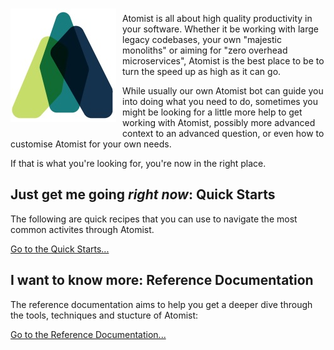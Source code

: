 <img style="float: left; padding-top: 7px; padding-right: 10px; padding-bottom: 20px;" src="images/atomist-logo-source.jpg">

Atomist is all about high quality productivity in your software. Whether it be working with large legacy codebases, your own "majestic monoliths" or aiming for "zero overhead microservices", Atomist is the best place to be to turn the speed up as high as it can go.

While usually our own Atomist bot can guide you into doing what you need to do, sometimes you might be looking for a little more help to get working with Atomist, possibly more advanced context to an advanced question, or even how to customise Atomist for your own needs.

If that is what you're looking for, you're now in the right place.

## Just get me going *right now*: Quick Starts

The following are quick recipes that you can use to navigate the most common activites through Atomist.

[Go to the Quick Starts...](quick-starts/index.md)

## I want to know more: Reference Documentation

The reference documentation aims to help you get a deeper dive through the tools, techniques and stucture of Atomist:

[Go to the Reference Documentation...](reference-docs/index.md)
